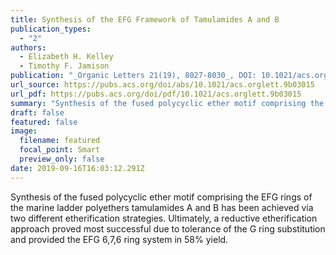 ```yaml
---
title: Synthesis of the EFG Framework of Tamulamides A and B
publication_types:
  - "2"
authors:
  - Elizabeth H. Kelley 
  - Timothy F. Jamison
publication: "_Organic Letters 21(19), 8027-8030_, DOI: 10.1021/acs.orglett.9b03015"
url_source: https://pubs.acs.org/doi/abs/10.1021/acs.orglett.9b03015
url_pdf: https://pubs.acs.org/doi/pdf/10.1021/acs.orglett.9b03015
summary: "Synthesis of the fused polycyclic ether motif comprising the EFG rings of the marine ladder polyethers tamulamides A and B has been achieved via two different etherification strategies. Ultimately, a reductive etherification approach proved most successful due to tolerance of the G ring substitution and provided the EFG 6,7,6 ring system in 58% yield."
draft: false
featured: false
image:
  filename: featured
  focal_point: Smart
  preview_only: false
date: 2019-09-16T16:03:12.291Z
---
```

  Synthesis of the fused polycyclic ether motif comprising the EFG rings of the marine ladder polyethers tamulamides A and B has been achieved via two different etherification strategies. Ultimately, a reductive etherification approach proved most successful due to tolerance of the G ring substitution and provided the EFG 6,7,6 ring system in 58% yield.
